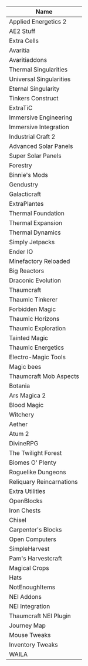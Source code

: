 | Name                     |
|--------------------------|
| Applied Energetics 2     |
| AE2 Stuff                |
| Extra Cells              |
| Avaritia                 |
| Avaritiaddons            |
| Thermal Singularities    |
| Universal Singularities  |
| Eternal Singularity      |
| Tinkers Construct        |
| ExtraTiC                 |
| Immersive Engineering    |
| Immersive Integration    |
| Industrial Craft 2       |
| Advanced Solar Panels    |
| Super Solar Panels       |
| Forestry                 |
| Binnie's Mods            |
| Gendustry                |
| Galacticraft             |
| ExtraPlantes             |
| Thermal Foundation       |
| Thermal Expansion        |
| Thermal Dynamics         |
| Simply Jetpacks          |
| Ender IO                 |
| Minefactory Reloaded     |
| Big Reactors             |
| Draconic Evolution       |
| Thaumcraft               |
| Thaumic Tinkerer         |
| Forbidden Magic          |
| Thaumic Horizons         |
| Thaumic Exploration      |
| Tainted Magic            |
| Thaumic Energetics       |
| Electro-Magic Tools      |
| Magic bees               |
| Thaumcraft Mob Aspects   |
| Botania                  |
| Ars Magica 2             |
| Blood Magic              |
| Witchery                 |
| Aether                   |
| Atum 2                   |
| DivineRPG                |
| The Twilight Forest      |
| Biomes O' Plenty         |
| Roguelike Dungeons       |
| Reliquary Reincarnations |
| Extra Utilities          |
| OpenBlocks               |
| Iron Chests              |
| Chisel                   |
| Carpenter's Blocks       |
| Open Computers           |
| SimpleHarvest            |
| Pam's Harvestcraft       |
| Magical Crops            |
| Hats                     |
| NotEnoughItems           |
| NEI Addons               |
| NEI Integration          |
| Thaumcraft NEI Plugin    |
| Journey Map              |
| Mouse Tweaks             |
| Inventory Tweaks         |
| WAILA                    |